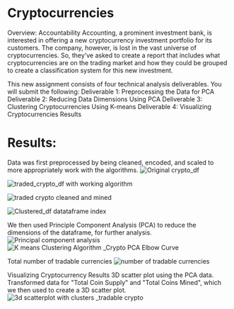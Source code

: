 # Cryptocurrencies
Overview: Accountability Accounting, a prominent investment bank, is interested in offering a new cryptocurrency investment portfolio for its customers. The company, however, is lost in the vast universe of cryptocurrencies. So, they’ve asked  to create a report that includes what cryptocurrencies are on the trading market and how they could be grouped to create a classification system for this new investment.

This new assignment consists of four technical analysis deliverables. You will submit the following:
Deliverable 1: Preprocessing the Data for PCA
Deliverable 2: Reducing Data Dimensions Using PCA
Deliverable 3: Clustering Cryptocurrencies Using K-means
Deliverable 4: Visualizing Cryptocurrencies Results

# Results: 

Data was first preprocessed by being cleaned, encoded, and scaled to more appropriately work with the algorithms.
![Original crypto_df](https://user-images.githubusercontent.com/92903447/156914341-d765762c-d493-42d2-b253-6fa8991f73b6.png)

![traded_crypto_df with working algorithm](https://user-images.githubusercontent.com/92903447/156914353-8001ba2b-2454-4c28-a567-2eafbd36769f.png)

![traded crypto cleaned and mined](https://user-images.githubusercontent.com/92903447/156914358-4140365e-5bc8-4330-a3ea-823fb8c2130a.png)

![Clustered_df datataframe index](https://user-images.githubusercontent.com/92903447/156914364-a1ac677b-f895-417a-9e59-742c49a5c3aa.png)

We then used Principle Component Analysis (PCA) to reduce the dimensions of the dataframe, for further analysis.
![Principal component analysis](https://user-images.githubusercontent.com/92903447/156914387-9187bd75-1eeb-4a85-862f-3719ef4abb49.png)
![K means Clustering Algorithm _Crypto PCA Elbow Curve](https://user-images.githubusercontent.com/92903447/156914369-d232c35b-3001-49a8-9823-0db3a63e61d9.png)


Total number of tradable currencies
![number of tradable currencies](https://user-images.githubusercontent.com/92903447/156914380-0403faf1-5ecc-431a-90a3-c886dc1151dd.png)

Visualizing Cryptocurrency Results
3D scatter plot using the PCA data. Transformed data for "Total Coin Supply" and "Total Coins Mined", which we then used to create a 3D scatter plot.
![3d scatterplot with clusters _tradable crypto](https://user-images.githubusercontent.com/92903447/156914373-1eea98a4-a8dd-492c-b3ba-aec6d8065d6a.png)


